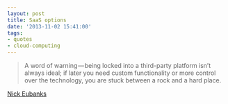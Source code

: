 ```yaml
---
layout: post
title: SaaS options
date: '2013-11-02 15:41:00'
tags:
- quotes
- cloud-computing
---
```


> A word of warning — being locked into a third-party platform isn’t always ideal; if later you need custom functionality or more control over the technology, you are stuck between a rock and a hard place.

[Nick Eubanks](https://medium.com/what-i-learned-building/8242e77afa93)